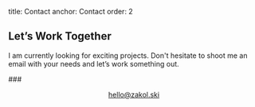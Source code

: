 title: Contact
anchor: Contact
order: 2

## Let’s Work Together

I am currently looking for exciting projects. Don't hesitate to shoot me an email with your needs and let’s work something out.

###<p style="text-align: center;">[hello@zakol.ski](mailto:hello@zakol.ski)</p>
